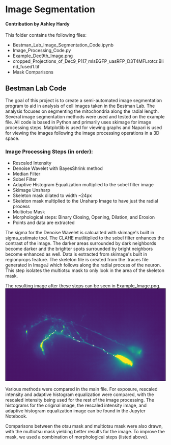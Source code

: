 # Image Segmentation
#### Contribution by Ashley Hardy

This folder contains the following files:

- Bestman_Lab_Image_Segmentation_Code.ipynb
- Image_Processing_Code.py 
- Example_Dec9th_Image.png
- cropped_Projections_of_Dec9_P117_mlsEGFP_uasRFP_D3T4MFLrotcr.Blind_fused1.tif
- Mask Comparisons

## Bestman Lab Code

The goal of this project is to create a semi-automated image segmentation program to aid in analysis of cell images taken in the Bestman Lab. The analysis focuses on segmenting the mitochondria along the radial length. Several image segmentation methods were used and tested on the example file. All code is based in Python and primarily uses skimage for image processing steps. Matplotlib is used for viewing graphs and Napari is used for viewing the images following the image processing operations in a 3D space.

### Image Processing Steps (in order):

- Rescaled Intensity
- Denoise Wavelet with BayesShrink method
- Median Filter
- Sobel Filter
- Adaptive Histogram Equalization multiplied to the sobel filter image
- Skimage Unsharp
- Skeleton mask dilated to width ~24px
- Skeleton mask multiplied to the Unsharp Image to have just the radial process
- Multiotsu Mask
- Morphological steps: Binary Closing, Opening, Dilation, and Erosion
- Points and data are extracted

The sigma for the Denoise Wavelet is calcualted with skimage's built in sigma_estimate tool. The CLAHE mutlitiplied to the sobel filter enhances the contrast of the image. The darker areas surrounded by dark neighbords become darker and the brighter spots surrounded by bright neighbors become enhanced as well. Data is extracted from skimage's built in regionprops feature. 
The skeleton file is created from the .traces file generated in ImageJ which follows along the radial process of the neuron. This step isolates the multiotsu mask to only look in the area of the skeleton mask. 

The resulting image after these steps can be seen in Example_Image.png.![Example_Image](https://github.com/jebestman/ImageAnalysis/blob/ef513b65dd1c0d910aa4f0294e99c994506ed51c/Image_Segmentation/Example_Image%20File.png)



Various methods were compared in the main file. For exposure, rescaled intensity and adaptive histogram equalization were compared, with the rescaled intensity being used for the rest of the image processing. The histograms for the original image, the rescaled intensity image, and adaptive histogram equalization image can be found in the Jupyter Notebook. 

Comparisons between the otsu mask and multiotsu mask were also drawn, with the multiotsu mask yielding better results for the image. To improve the mask, we used a combination of morphological steps (listed above).

